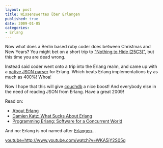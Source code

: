 ```yaml
---
layout: post
title: Wissenswertes über Erlangen
published: true
date: 2009-01-05
categories:
- Erlang
---
```

<p>Now what does a Berlin based ruby coder does between Christmas and New Years? You might bet on a short trip to <a href="http://events.ccc.de/congress/2008/">"Nothing to Hide (25C3)"</a>, but this time you are dead wrong.</p>

<p>Instead said coder went onto a trip into the Erlang realm, and came up with a <a href="http://github.com/pboy/eep0018/tree/master">native JSON parser</a> for Erlang. Which beats Erlang implementations by as much as 400%! Whoa!</p>

<p>Now I hope that this will give <a href="http://couchdb.apache.org/">couchdb</a> a nice boost! And everybody else in the need of reading JSON from Erlang. Have a great 2009!</p>

<p>Read on:</p>

<ul>
<li><a href="http://erlang.org/about.html">About Erlang</a></li>
<li><a href="http://damienkatz.net/2008/03/what_sucks_abou.html">Damien Katz: What Sucks About Erlang</a></li>
<li>
<a href="http://www.amazon.com/gp/product/193435600X?ie=UTF8&amp;tag=top10boo-20&amp;linkCode=as2&amp;camp=1789&amp;creative=390957&amp;creativeASIN=193435600X">Programming Erlang: Software for a Concurrent World</a><img src="http://www.assoc-amazon.com/e/ir?t=top10boo-20&amp;l=as2&amp;o=1&amp;a=193435600X" border="0" height="1" alt="" style="" width="1" />
</li>
</ul>
<p>And no: Erlang is not named after <a href="http://maps.google.com/maps?f=q&amp;hl=en&amp;geocode=&amp;q=Erlangen&amp;sll=52.493161,13.437074&amp;sspn=0.006493,0.018153&amp;g=Erlangen&amp;ie=UTF8&amp;ll=49.615604,11.006241&amp;spn=0.221107,0.580902&amp;z=11&amp;iwloc=addr">Erlangen</a>...</p>

<p><a href="http://www.google.com/search?q=youtube%3Dhttp%3A%2F%2Fwww.youtube.com%2Fwatch%3Fv%3DWKA5jY2S05g" target="_blank">youtube=http://www.youtube.com/watch?v=WKA5jY2S05g</a></p>
